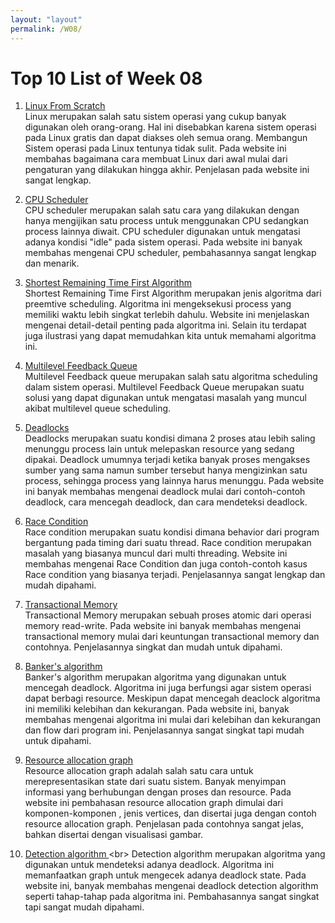 ```yaml
---
layout: "layout"
permalink: /W08/
---
```


# Top 10 List of Week 08

1. [Linux From Scratch](https://www.linuxjournal.com/content/diy-build-custom-minimal-linux-distribution-source)<br>
Linux merupakan salah satu sistem operasi yang cukup banyak digunakan oleh orang-orang. Hal ini disebabkan karena sistem operasi pada Linux gratis dan dapat diakses oleh semua orang. Membangun Sistem operasi pada Linux tentunya tidak sulit. Pada website ini membahas bagaimana cara membuat Linux dari awal mulai dari pengaturan yang dilakukan hingga akhir. Penjelasan pada website ini sangat lengkap.

2. [CPU Scheduler](https://www.studytonight.com/operating-system/cpu-scheduling)<br>
CPU scheduler merupakan salah satu cara yang dilakukan dengan hanya mengijikan satu process untuk menggunakan CPU sedangkan process lainnya diwait. CPU scheduler digunakan untuk mengatasi adanya kondisi "idle" pada sistem operasi. Pada website ini banyak membahas mengenai CPU scheduler, pembahasannya sangat lengkap dan menarik.

3. [Shortest Remaining Time First Algorithm ](https://www.geeksforgeeks.org/introduction-of-shortest-remaining-time-first-srtf-algorithm/)<br>
Shortest Remaining Time First Algorithm merupakan jenis algoritma dari preemtive scheduling. Algoritma ini mengeksekusi process yang memiliki waktu lebih singkat terlebih dahulu. Website ini menjelaskan mengenai detail-detail penting pada algoritma ini. Selain itu terdapat juga ilustrasi yang dapat memudahkan kita untuk memahami algoritma ini. 

4. [Multilevel Feedback Queue ](https://dev.to/rahulmishra05/multilevel-feedback-queue-scheduling-operating-system-m02-p11-mc)<br>
Multilevel Feedback queue merupakan salah satu algoritma scheduling dalam sistem operasi. Multilevel Feedback Queue merupakan suatu solusi yang dapat digunakan untuk mengatasi masalah yang muncul akibat multilevel queue scheduling.

5. [Deadlocks](https://www.guru99.com/deadlock-in-operating-system.html)<br>
Deadlocks merupakan suatu kondisi dimana 2 proses atau lebih saling menunggu process lain untuk melepaskan resource yang sedang dipakai. Deadlock umumnya terjadi ketika banyak proses mengakses sumber yang sama namun sumber tersebut hanya mengizinkan satu process, sehingga process yang lainnya harus menunggu. Pada website ini banyak membahas mengenai deadlock mulai dari contoh-contoh deadlock, cara mencegah deadlock, dan cara mendeteksi deadlock.

6. [Race Condition](https://www.baeldung.com/cs/race-conditions)<br>
Race condition merupakan suatu kondisi dimana behavior dari program bergantung pada timing dari suatu thread. Race condition merupakan masalah yang biasanya muncul dari multi threading. Website ini membahas mengenai Race Condition dan juga contoh-contoh kasus Race condition yang biasanya terjadi. Penjelasannya sangat lengkap dan mudah dipahami.

7. [Transactional Memory](https://www.tutorialspoint.com/transactional-memory)<br>
Transactional Memory merupakan sebuah proses atomic dari operasi memory read-write. Pada website ini banyak membahas mengenai transactional memory mulai dari keuntungan transactional memory dan contohnya. Penjelasannya singkat dan mudah untuk dipahami.

8. [Banker's algorithm](https://www.javatpoint.com/bankers-algorithm-in-operating-system)<br>
Banker's algorithm merupakan algoritma yang digunakan untuk mencegah deadlock. Algoritma ini juga berfungsi agar sistem operasi dapat berbagi resource. Meskipun dapat mencegah deaclock algoritma ini memiliki kelebihan dan kekurangan. Pada website ini, banyak membahas mengenai algoritma ini mulai dari kelebihan dan kekurangan dan flow dari program ini. Penjelasannya sangat singkat tapi mudah untuk dipahami.

9. [Resource allocation graph](https://www.tutorialandexample.com/resource-allocation-graph/)<br>
Resource allocation graph adalah salah satu cara untuk merepresentasikan state dari suatu sistem. Banyak menyimpan informasi yang berhubungan dengan proses dan resource. Pada website ini pembahasan resource allocation graph dimulai dari komponen-komponen , jenis vertices, dan disertai juga dengan contoh resource allocation graph. Penjelasan pada contohnya sangat jelas, bahkan disertai dengan visualisasi gambar.

10. [Detection algorithm ](https://prepinsta.com/operating-systems/deadlock-detection-algorithm/#:~:text=Deadlock%20Detection%20Algorithm%20helps%20decide,graph%20to%20check%20deadlock%20state.)<br>
Detection algorithm merupakan algoritma yang digunakan untuk mendeteksi adanya deadlock. Algoritma ini memanfaatkan graph untuk mengecek adanya deadlock state. Pada website ini, banyak membahas mengenai deadlock detection algorithm seperti tahap-tahap pada algoritma ini. Pembahasannya sangat singkat tapi sangat mudah dipahami.
